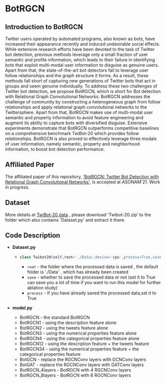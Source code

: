 # BotRGCN

## Introduction to BotRGCN

Twitter users operated by automated programs, also known as bots, have increased their appearance recently and induced undesirable social effects. While extensive research efforts have been devoted to the task of Twitter bot detection, previous methods leverage only a small fraction of user semantic and profile information, which leads to their failure in identifying bots that exploit multi-modal user information to disguise as genuine users. Apart from that, the state-of-the-art bot detectors fail to leverage user follow relationships and the graph structure it forms. As a result, these methods fall short of capturing new generations of Twitter bots that act in groups and seem genuine individually. To address these two challenges of Twitter bot detection, we propose BotRGCN, which is short for Bot detection with Relational Graph Convolutional Networks. BotRGCN addresses the challenge of community by constructing a heterogeneous graph from follow relationships and apply relational graph convolutional networks to the Twittersphere. Apart from that, BotRGCN makes use of multi-modal user semantic and property information to avoid feature engineering and augment its ability to capture bots with diversified disguise. Extensive experiments demonstrate that BotRGCN outperforms competitive baselines on a comprehensive benchmark TwiBot-20 which provides follow relationships. BotRGCN is also proved to effectively leverage three modals of user information, namely semantic, property and neighborhood information, to boost bot detection performance.

## Affiliated Paper

The affiliated paper of this repository, ['BotRGCN: Twitter Bot Detection with Relational Graph Convolutional Networks'](https://arxiv.org/abs/2106.13092), is accepted at ASONAM'21. Work in progress.

## Dataset

More details at [TwiBot-20 data](https://github.com/GabrielHam/TwiBot-20) , please download 'Twibot-20.zip' to the folder which also contains 'Dataset.py' and extract it there.

## Code Description

- **Dataset.py**

  - ```python
    class Twibot20(self,root='./Data/,device='cpu',process=True,save=True)
    ```

    - `root` - the folder where the processed data is saved , the default folder is './Data' , which has already been created
    - `save` - whether to save the processed data or not (set it to True can save you a lot of time if you want to run this model for further ablation study)
    - `process` - If you have already saved the processed data,set it to True

- **model.py**

  - BotRGCN - the standard BotRGCN
  - BotRGCN1 - using the description feature alone
  - BotRGCN2 - using the tweets feature alone
  - BotRGCN3 - using the numerical properties feature alone
  - BotRGCN4 - using the categorical properties feature alone
  - BotRGCN12 - using the description feature + the tweets feature
  - BotRGCN34 - using the numerical properties feature + the categorical properties feature
  - BotGCN - replace the RGCNConv layers with GCNConv layers
  - BotGAT - replace the RGCNConv layers with GATConv layers
  - BotRGCN_4layers - BotRGCN with 4 RGCNConv layers
  - BotRGCN_8layers - BotRGCN with 8 RGCNConv layers
